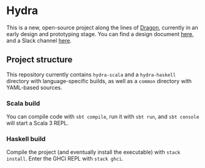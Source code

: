 # Hydra

This is a new, open-source project along the lines of [Dragon](https://eng.uber.com/dragon-schema-integration-at-uber-scale), currently in an early design and prototyping stage.
You can find a design document [here](https://bit.ly/hydra-design-doc), and a Slack channel [here](https://bit.ly/hydra-slack).

## Project structure

This repository currently contains `hydra-scala` and a `hydra-haskell` directory with language-specific builds, as well as a `common` directory with YAML-based sources.

### Scala build

You can compile code with `sbt compile`, run it with `sbt run`, and `sbt console` will start a Scala 3 REPL.

### Haskell build

Compile the project (and eventually install the executable) with `stack install`. Enter the GHCi REPL with `stack ghci`.

